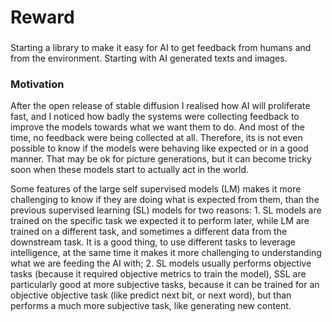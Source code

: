 # Reward

###
Starting a library to make it easy for AI to get feedback from humans and from the environment. Starting with AI generated texts and images.

### Motivation

After the open release of stable diffusion I realised how AI will proliferate fast, and I noticed how badly the systems were collecting feedback to improve the models towards what we want them to do. And most of the time, no feedback were being collected at all. Therefore, its is not even possible to know if the models were behaving like expected or in a good manner. That may be ok for picture generations, but it can become tricky soon when these models start to actually act in the world.

Some features of the large self supervised models (LM) makes it more challenging to know if they are doing what is expected from them, than the previous supervised learning (SL) models for two reasons: 1. SL models are trained on the specific task we expected it to perform later, while LM are trained on a different task, and sometimes a different data from the downstream task. It is a good thing, to use different tasks to leverage intelligence, at the same time it makes it more challenging to understanding what we are feeding the AI with; 2. SL models usually performs objective tasks (because it required objective metrics to train the model), SSL are particularly good at more subjective tasks, because it can be trained for an objective objective task (like predict next bit, or next word), but than performs a much more subjective task, like generating new content.
